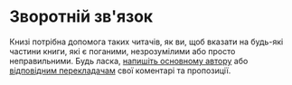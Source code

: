 # Зворотній зв'язок

Книзі потрібна допомога таких читачів, як ви, щоб вказати на будь-які частини книги, які є поганими, незрозумілими або просто неправильними. Будь ласка, [напишіть основному автору]( https://swaroopch.com/notes/about ) або [відповідним перекладачам](./translations_ukr.md#translations) свої коментарі та пропозиції.


